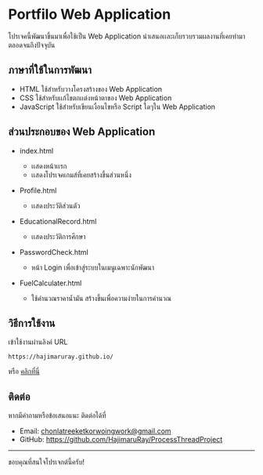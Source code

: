 # Portfilo Web Application

โปรเจคนี้พัฒนาขึ้นมาเพื่อใช้เป็น Web Application นำเสนอเเละเก็บรวบรวมผลงานที่เคยทำมาตลอดจนถึงปัจจุบัน

## ภาษาที่ใช้ในการพัฒนา

- HTML ใช้สำหรับวางโครงสร้างของ Web Application
- CSS ใช้สำหรับเเก้ไขตกเเต่งหน้าตาของ Web Application
- JavaScript ใช้สำหรับเขียนเงื่อนไขหรือ Script ใดๆใน Web Application

## ส่วนประกอบของ Web Application

- index.html

  - เเสดงหน้าเเรก
  - เเสดงโปรเจคเกมส์ที่เคยสร้างขึ้นส่วนหนึ่ง

- Profile.html

  - เเสดงประวัติส่วนตัว

- EducationalRecord.html

  - เเสดงประวัติการศึกษา

- PasswordCheck.html

  - หน้า Login เพื่อเข้าสู่ระบบในเมนูเฉพาะนักพัฒนา

- FuelCalculater.html

  - ใช้คำนวณราคาน้ำมัน สร้างขึ้นเพื่อความง่ายในการคำนวณ
 
## วิธีการใช้งาน

เข้าใช้งานผ่านลิงค์ URL
```text
https://hajimaruray.github.io/
```
หรือ [คลิกที่นี่](https://hajimaruray.github.io/)

## ติดต่อ

หากมีคำถามหรือข้อเสนอแนะ ติดต่อได้ที่

- Email: chonlatreeketkorwoingwork@gmail.com
- GitHub: https://github.com/HajimaruRay/ProcessThreadProject

---

ขอบคุณที่สนใจโปรเจกต์นี้ครับ!


